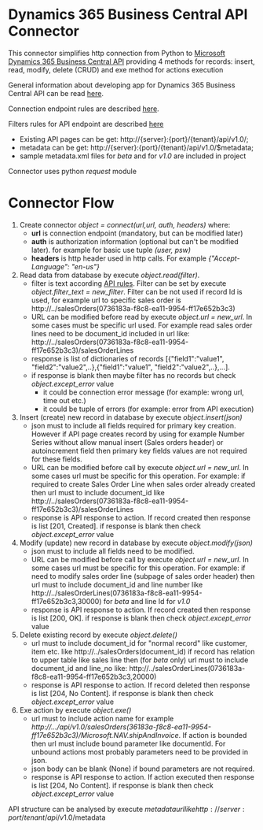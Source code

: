 # Dynamics 365 Business Central API Connector

This connector simplifies http connection from Python
to [Microsoft Dynamics 365 Business Central API](https://docs.microsoft.com/en-us/dynamics-nav/api-reference/v1.0/)
providing 4 methods for records: insert, read, modify, delete (CRUD) and exe method for actions execution

General information about developing app for Dynamics 365 Business Central API can be read 
[here](https://docs.microsoft.com/en-us/dynamics365/business-central/dev-itpro/developer/devenv-develop-connect-apps).

Connection endpoint rules are described [here](https://docs.microsoft.com/en-us/dynamics-nav/endpoints-apis-for-dynamics).

Filters rules for API endpoint are described [here](https://docs.microsoft.com/en-us/dynamics365/business-central/dev-itpro/developer/devenv-connect-apps-filtering) 

- Existing API pages can be get: http://{server}:{port}/{tenant}/api/v1.0/;
- metadata can be get: http://{server}:{port}/{tenant}/api/v1.0/$metadata;
- sample metadata.xml files for *beta* and for *v1.0* are included in project

Connector uses python *request* module

# Connector Flow
1. Create connector *object = connect(url,url, auth, headers)*
    where:
    * **url** is connection endpoint (mandatory, but can be modified later)
    * **auth** is authorization information (optional but can't be modified later). for example for basic use tuple *(user, psw)*
    * **headers** is http header used in http calls. For example *{"Accept-Language": "en-us"}* 
2. Read data from database by execute *object.read(filter)*. 
    * filter is text according [API rules](https://docs.microsoft.com/en-us/dynamics365/business-central/dev-itpro/developer/devenv-connect-apps-filtering). Filter can be set
    by execute *object.filter_text = new_filter*. Filter can be not used if record Id is used, for example url to specific sales order is
    http://../salesOrders(0736183a-f8c8-ea11-9954-ff17e652b3c3) 
    * URL can be modified before read by execute *object.url = new_url*. In some cases must be specific url used. 
    For example read sales order lines need to be document_id included in url like: http://../salesOrders(0736183a-f8c8-ea11-9954-ff17e652b3c3)/salesOrderLines
    * response is list of dictionaries of records [{"field1":"value1", "field2":"value2",..},{"field1":"value1", "field2":"value2",..},...].
    * if response is blank then maybe filter has no records but check *object.except_error* value
        * it could be connection error message (for example: wrong url, time out etc.)
        * it could be tuple of errors (for example: error from API execution) 
3. Insert (create) new record in database by execute *object.insert(json)*
    * json must to include all fields required for primary key creation. However if API page creates record 
    by using for example Number Series without allow manual insert (Sales orders header) or autoincrement field then primary key fields values
    are not required for these fields.
    * URL can be modified before call by execute *object.url = new_url*. In some cases url must be specific for this operation. 
    For example: if required to create Sales Order Line when sales order already created then url must to include document_id like
    http://../salesOrders(0736183a-f8c8-ea11-9954-ff17e652b3c3)/salesOrderLines   
    * response is API response to action. If record created then response is list [201, Created]. 
    if response is blank then check *object.except_error* value
4. Modify (update) new record in database by execute *object.modify(json)*
    * json must to include all fields need to be modified.
    * URL can be modified before call by execute *object.url = new_url*. In some cases url must be specific for this operation. 
    For example: if need to modify sales order line (subpage of sales order header) then url must to include document_id and line number like
    http://../salesOrderLines(0736183a-f8c8-ea11-9954-ff17e652b3c3,30000) for *beta* and line Id for *v1.0*  
    * response is API response to action. If record created then response is list [200, OK]. 
    if response is blank then check *object.except_error* value
5. Delete existing record by execute *object.delete()*
    * url must to include document_id for "normal record" like customer, item etc. like http://../salesOrders(document_id)
     if record has relation to upper table like sales line then (for *beta* only) url must to include document_id and line_no like:
     http://../salesOrderLines(0736183a-f8c8-ea11-9954-ff17e652b3c3,20000)
    * response is API response to action. If record deleted then response is list [204, No Content]. 
    if response is blank then check *object.except_error* value  
6. Exe action by execute *object.exe()*
    * url must to include action name for example *http://.../api/v1.0/salesOrders(36183a-f8c8-ea11-9954-ff17e652b3c3)/Microsoft.NAV.shipAndInvoice*.  If action is bounded then url must include bound parameter like documentId.
    For unbound actions most probably parameters need to be provided in json.
    * json body can be blank (None) if bound parameters are not required.
    * response is API response to action. If action executed then response is list [204, No Content]. 
    if response is blank then check *object.except_error* value            

API structure can be analysed by execute $metadata url like http://{server}:{port}/{tenant}/api/v1.0/$metadata
